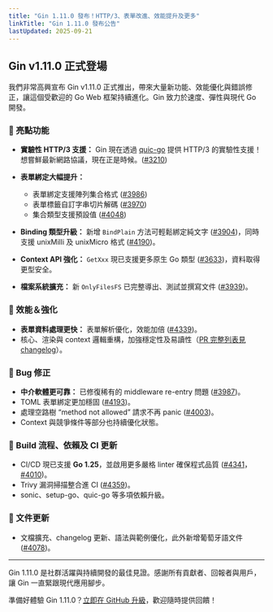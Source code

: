```yaml
---
title: "Gin 1.11.0 發布！HTTP/3、表單改進、效能提升及更多"
linkTitle: "Gin 1.11.0 發布公告"
lastUpdated: 2025-09-21
---
```


## Gin v1.11.0 正式登場

我們非常高興宣布 Gin v1.11.0 正式推出，帶來大量新功能、效能優化與錯誤修正，讓這個受歡迎的 Go Web 框架持續進化。Gin 致力於速度、彈性與現代 Go 開發。

### 🌟 亮點功能

- **實驗性 HTTP/3 支援：** Gin 現在透過 [quic-go](https://github.com/quic-go/quic-go) 提供 HTTP/3 的實驗性支援！想嘗鮮最新網路協議，現在正是時候。([#3210](https://github.com/gin-gonic/gin/pull/3210))

- **表單綁定大幅提升：**
  - 表單綁定支援陣列集合格式 ([#3986](https://github.com/gin-gonic/gin/pull/3986))
  - 表單標籤自訂字串切片解碼 ([#3970](https://github.com/gin-gonic/gin/pull/3970))
  - 集合類型支援預設值 ([#4048](https://github.com/gin-gonic/gin/pull/4048))

- **Binding 類型升級：** 新增 `BindPlain` 方法可輕鬆綁定純文字 ([#3904](https://github.com/gin-gonic/gin/pull/3904))，同時支援 unixMilli 及 unixMicro 格式 ([#4190](https://github.com/gin-gonic/gin/pull/4190))。

- **Context API 強化：** `GetXxx` 現已支援更多原生 Go 類型 ([#3633](https://github.com/gin-gonic/gin/pull/3633))，資料取得更型安全。

- **檔案系統擴充：** 新 `OnlyFilesFS` 已完整導出、測試並撰寫文件 ([#3939](https://github.com/gin-gonic/gin/pull/3939))。

### 🚀 效能＆強化

- **表單資料處理更快：** 表單解析優化，效能加倍 ([#4339](https://github.com/gin-gonic/gin/pull/4339))。
- 核心、渲染與 context 邏輯重構，加強穩定性及易讀性（[PR 完整列表見 changelog](../releases/release111.md)）。

### 🐛 Bug 修正

- **中介軟體更可靠：** 已修復稀有的 middleware re-entry 問題 ([#3987](https://github.com/gin-gonic/gin/pull/3987))。
- TOML 表單綁定更加穩固 ([#4193](https://github.com/gin-gonic/gin/pull/4193))。
- 處理空路樹 “method not allowed” 請求不再 panic ([#4003](https://github.com/gin-gonic/gin/pull/4003))。
- Context 與競爭條件等部分也持續優化狀態。

### 🔧 Build 流程、依賴及 CI 更新

- CI/CD 現已支援 **Go 1.25**，並啟用更多嚴格 linter 確保程式品質 ([#4341](https://github.com/gin-gonic/gin/pull/4341)，[#4010](https://github.com/gin-gonic/gin/pull/4010))。
- Trivy 漏洞掃描整合進 CI ([#4359](https://github.com/gin-gonic/gin/pull/4359))。
- sonic、setup-go、quic-go 等多項依賴升級。

### 📖 文件更新

- 文檔擴充、changelog 更新、語法與範例優化，此外新增葡萄牙語文件 ([#4078](https://github.com/gin-gonic/gin/pull/4078))。

---

Gin 1.11.0 是社群活躍與持續開發的最佳見證。感謝所有貢獻者、回報者與用戶，讓 Gin 一直緊跟現代應用腳步。

準備好體驗 Gin 1.11.0？[立即在 GitHub 升級](https://github.com/gin-gonic/gin/releases/tag/v1.11.0)，歡迎隨時提供回饋！
